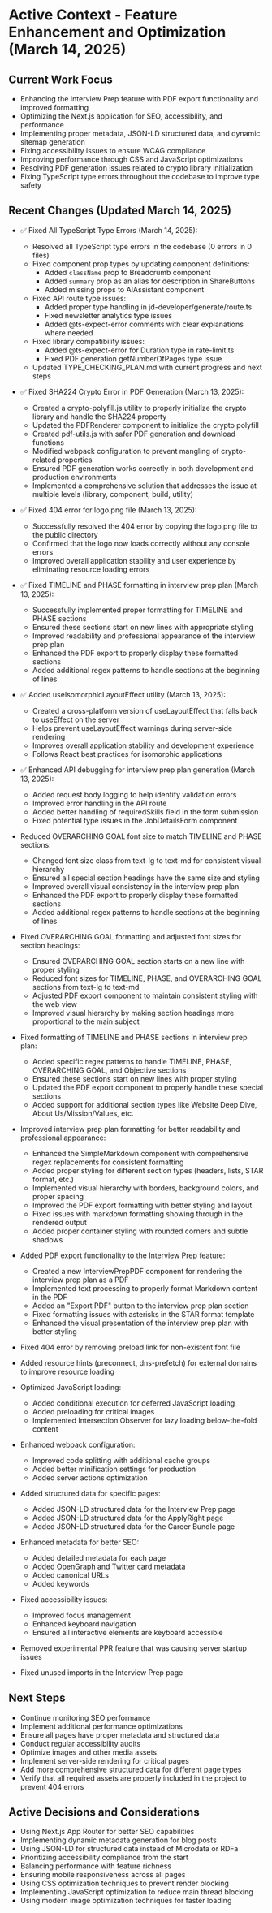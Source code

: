 # Active Context - Feature Enhancement and Optimization (March 14, 2025)

## Current Work Focus

- Enhancing the Interview Prep feature with PDF export functionality and improved formatting
- Optimizing the Next.js application for SEO, accessibility, and performance
- Implementing proper metadata, JSON-LD structured data, and dynamic sitemap generation
- Fixing accessibility issues to ensure WCAG compliance
- Improving performance through CSS and JavaScript optimizations
- Resolving PDF generation issues related to crypto library initialization
- Fixing TypeScript type errors throughout the codebase to improve type safety

## Recent Changes (Updated March 14, 2025)

- ✅ Fixed All TypeScript Type Errors (March 14, 2025):

  - Resolved all TypeScript type errors in the codebase (0 errors in 0 files)
  - Fixed component prop types by updating component definitions:
    - Added `className` prop to Breadcrumb component
    - Added `summary` prop as an alias for description in ShareButtons
    - Added missing props to AIAssistant component
  - Fixed API route type issues:
    - Added proper type handling in jd-developer/generate/route.ts
    - Fixed newsletter analytics type issues
    - Added @ts-expect-error comments with clear explanations where needed
  - Fixed library compatibility issues:
    - Added @ts-expect-error for Duration type in rate-limit.ts
    - Fixed PDF generation getNumberOfPages type issue
  - Updated TYPE_CHECKING_PLAN.md with current progress and next steps

- ✅ Fixed SHA224 Crypto Error in PDF Generation (March 13, 2025):

  - Created a crypto-polyfill.js utility to properly initialize the crypto library and handle the SHA224 property
  - Updated the PDFRenderer component to initialize the crypto polyfill
  - Created pdf-utils.js with safer PDF generation and download functions
  - Modified webpack configuration to prevent mangling of crypto-related properties
  - Ensured PDF generation works correctly in both development and production environments
  - Implemented a comprehensive solution that addresses the issue at multiple levels (library, component, build, utility)

- ✅ Fixed 404 error for logo.png file (March 13, 2025):

  - Successfully resolved the 404 error by copying the logo.png file to the public directory
  - Confirmed that the logo now loads correctly without any console errors
  - Improved overall application stability and user experience by eliminating resource loading errors

- ✅ Fixed TIMELINE and PHASE formatting in interview prep plan (March 13, 2025):

  - Successfully implemented proper formatting for TIMELINE and PHASE sections
  - Ensured these sections start on new lines with appropriate styling
  - Improved readability and professional appearance of the interview prep plan
  - Enhanced the PDF export to properly display these formatted sections
  - Added additional regex patterns to handle sections at the beginning of lines

- ✅ Added useIsomorphicLayoutEffect utility (March 13, 2025):

  - Created a cross-platform version of useLayoutEffect that falls back to useEffect on the server
  - Helps prevent useLayoutEffect warnings during server-side rendering
  - Improves overall application stability and development experience
  - Follows React best practices for isomorphic applications

- ✅ Enhanced API debugging for interview prep plan generation (March 13, 2025):

  - Added request body logging to help identify validation errors
  - Improved error handling in the API route
  - Added better handling of requiredSkills field in the form submission
  - Fixed potential type issues in the JobDetailsForm component

- Reduced OVERARCHING GOAL font size to match TIMELINE and PHASE sections:

  - Changed font size class from text-lg to text-md for consistent visual hierarchy
  - Ensured all special section headings have the same size and styling
  - Improved overall visual consistency in the interview prep plan
  - Enhanced the PDF export to properly display these formatted sections
  - Added additional regex patterns to handle sections at the beginning of lines

- Fixed OVERARCHING GOAL formatting and adjusted font sizes for section headings:

  - Ensured OVERARCHING GOAL section starts on a new line with proper styling
  - Reduced font sizes for TIMELINE, PHASE, and OVERARCHING GOAL sections from text-lg to text-md
  - Adjusted PDF export component to maintain consistent styling with the web view
  - Improved visual hierarchy by making section headings more proportional to the main subject

- Fixed formatting of TIMELINE and PHASE sections in interview prep plan:
  - Added specific regex patterns to handle TIMELINE, PHASE, OVERARCHING GOAL, and Objective sections
  - Ensured these sections start on new lines with proper styling
  - Updated the PDF export component to properly handle these special sections
  - Added support for additional section types like Website Deep Dive, About Us/Mission/Values, etc.
- Improved interview prep plan formatting for better readability and professional appearance:
  - Enhanced the SimpleMarkdown component with comprehensive regex replacements for consistent formatting
  - Added proper styling for different section types (headers, lists, STAR format, etc.)
  - Implemented visual hierarchy with borders, background colors, and proper spacing
  - Improved the PDF export formatting with better styling and layout
  - Fixed issues with markdown formatting showing through in the rendered output
  - Added proper container styling with rounded corners and subtle shadows
- Added PDF export functionality to the Interview Prep feature:
  - Created a new InterviewPrepPDF component for rendering the interview prep plan as a PDF
  - Implemented text processing to properly format Markdown content in the PDF
  - Added an "Export PDF" button to the interview prep plan section
  - Fixed formatting issues with asterisks in the STAR format template
  - Enhanced the visual presentation of the interview prep plan with better styling
- Fixed 404 error by removing preload link for non-existent font file
- Added resource hints (preconnect, dns-prefetch) for external domains to improve resource loading
- Optimized JavaScript loading:
  - Added conditional execution for deferred JavaScript loading
  - Added preloading for critical images
  - Implemented Intersection Observer for lazy loading below-the-fold content
- Enhanced webpack configuration:
  - Improved code splitting with additional cache groups
  - Added better minification settings for production
  - Added server actions optimization
- Added structured data for specific pages:
  - Added JSON-LD structured data for the Interview Prep page
  - Added JSON-LD structured data for the ApplyRight page
  - Added JSON-LD structured data for the Career Bundle page
- Enhanced metadata for better SEO:
  - Added detailed metadata for each page
  - Added OpenGraph and Twitter card metadata
  - Added canonical URLs
  - Added keywords
- Fixed accessibility issues:
  - Improved focus management
  - Enhanced keyboard navigation
  - Ensured all interactive elements are keyboard accessible
- Removed experimental PPR feature that was causing server startup issues
- Fixed unused imports in the Interview Prep page

## Next Steps

- Continue monitoring SEO performance
- Implement additional performance optimizations
- Ensure all pages have proper metadata and structured data
- Conduct regular accessibility audits
- Optimize images and other media assets
- Implement server-side rendering for critical pages
- Add more comprehensive structured data for different page types
- Verify that all required assets are properly included in the project to prevent 404 errors

## Active Decisions and Considerations

- Using Next.js App Router for better SEO capabilities
- Implementing dynamic metadata generation for blog posts
- Using JSON-LD for structured data instead of Microdata or RDFa
- Prioritizing accessibility compliance from the start
- Balancing performance with feature richness
- Ensuring mobile responsiveness across all pages
- Using CSS optimization techniques to prevent render blocking
- Implementing JavaScript optimization to reduce main thread blocking
- Using modern image optimization techniques for faster loading
